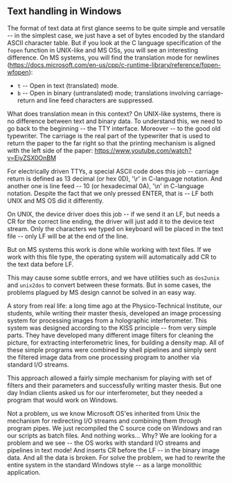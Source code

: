 ## Text handling in Windows

The format of text data at first glance seems to be quite simple and versatile -- in the simplest case, we just have a set of bytes encoded by the standard ASCII character table. But if you look at the C language specification of the `fopen` function in UNIX-like and MS OSs, you will see an interesting difference. On MS systems, you will find the translation mode for newlines (https://docs.microsoft.com/en-us/cpp/c-runtime-library/reference/fopen-wfopen):
* `t` -- Open in text (translated) mode.
* `b` -- Open in binary (untranslated) mode; translations involving carriage-return and line feed characters are suppressed.

What does translation mean in this context? On UNIX-like systems, there is no difference between text and binary data. To understand this, we need to go back to the beginning -- the TTY interface. Moreover -- to the good old typewriter. The carriage is the real part of the typewriter that is used to return the paper to the far right so that the printing mechanism is aligned with the left side of the paper:
https://www.youtube.com/watch?v=EiyZSX0OnBM

For electrically driven TTYs, a special ASCII code does this job -- carriage return is defined as 13 decimal (or hex 0D), '\r' in C-language notation. And another one is line feed -- 10 (or hexadecimal 0A), '\n' in C-language notation. Despite the fact that we only pressed ENTER, that is -- LF both UNIX and MS OS did it differently.

On UNIX, the device driver does this job -- if we send it an LF, but needs a CR for the correct line ending, the driver will just add it to the device text stream. Only the characters we typed on keyboard will be placed in the text file -- only LF will be at the end of the line.

But on MS systems this work is done while working with text files. If we work with this file type, the operating system will automatically add CR to the text data before LF.

This may cause some subtle errors, and we have utilities such as `dos2unix` and `unix2dos` to convert between these formats. But in some cases, the problems plagued by MS design cannot be solved in an easy way.

A story from real life: a long time ago at the Physico-Technical Institute, our students, while writing their master thesis, developed an image processing system for processing images from a holographic interferometer. This system was designed according to the KISS principle -- from very simple parts. They have developed many different image filters for cleaning the picture, for extracting interferometric lines, for building a density map. All of these simple programs were combined by shell pipelines and simply sent the filtered image data from one processing program to another via standard I/O streams.

This approach allowed a fairly simple mechanism for playing with set of filters and their parameters and successfully writing master thesis. But one day Indian clients asked us for our interferometer, but they needed a program that would work on Windows.

Not a problem, us we know Microsoft OS'es inherited from Unix the mechanism for redirecting I/O streams and combining them through program pipes. We just recompiled the C source code on Windows and ran our scripts as batch files. And nothing works... Why? We are looking for a problem and we see -- the OS works with standard I/O streams and pipelines in text mode! And inserts CR before the LF -- in the binary image data. And all the data is broken. For solve the problem, we had to rewrite the entire system in the standard Windows style -- as a large monolithic application.


